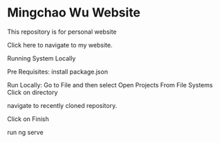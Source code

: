# Mingchao Wu Website

This repository is for personal website

Click here to navigate to my website.

Running System Locally

Pre Requisites:
install package.json


Run Locally:
Go to File and then select Open Projects From File Systems
Click on directory

navigate to recently cloned repository.

Click on Finish

run ng serve